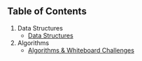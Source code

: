 ## Table of Contents
1. Data Structures
    - [Data Structures](./data_structures/)
2. Algorithms
    - [Algorithms & Whiteboard Challenges](./challenges/)
